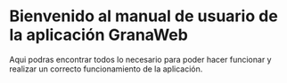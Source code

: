 # Bienvenido al manual de usuario de la aplicación GranaWeb

Aqui podras encontrar todos lo necesario para poder hacer funcionar y realizar un correcto funcionamiento de la aplicación.